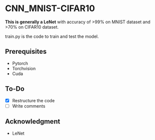 # CNN_MNIST-CIFAR10
**This is generally a LeNet** with accuracy of >99% on MNIST dataset and >70% on CIFAR10 dataset.

train.py is the code to train and test the model. 

## Prerequisites
- Pytorch
- Torchvision
- Cuda

## To-Do
- [x] Restructure the code
- [ ] Write comments

## Acknowledgment
- LeNet
